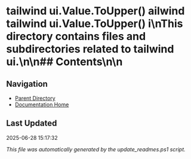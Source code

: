 ﻿# tailwind ui.Value.ToUpper() ailwind  tailwind ui.Value.ToUpper() i\nThis directory contains files and subdirectories related to tailwind ui.\n\n## Contents\n<!-- toc -->\n
## Navigation

- [Parent Directory](../)
- [Documentation Home](../../)

## Last Updated

2025-06-28 15:17:32

*This file was automatically generated by the update_readmes.ps1 script.*